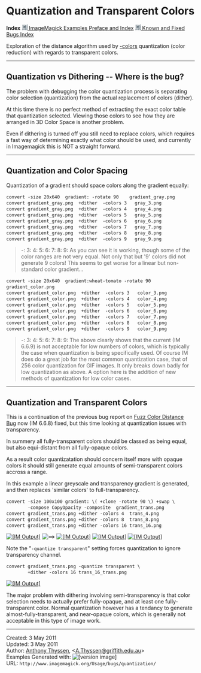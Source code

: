 # Quantization and Transparent Colors

**Index**
[![](../../img_www/granitesm_left.gif) ImageMagick Examples Preface and Index](../../)
[![](../../img_www/granitesm_left.gif) Known and Fixed Bugs Index](../)

Exploration of the distance algorithm used by [-colors](../option_link.cgi?colors) quantization (color reduction) with regards to transparent colors.

------------------------------------------------------------------------

## Quantization vs Dithering -- Where is the bug?

The problem with debugging the color quantization process is separating color selection (quantization) from the actual replacement of colors (dither).

At this time there is no perfect method of extracting the exact color table that quantization selected.
Viewing those colors to see how they are arranged in 3D Color Space is another problem.

Even if dithering is turned off you still need to replace colors, which requires a fast way of determining exactly what color should be used, and currently in Imagemagick this is NOT a straight forward.

------------------------------------------------------------------------

## Quantization and Color Spacing

Quantization of a gradient should space colors along the gradient equally:

~~~
convert -size 20x640  gradient: -rotate 90    gradient_gray.png
convert gradient_gray.png  +dither  -colors 3   gray_3.png
convert gradient_gray.png  +dither  -colors 4   gray_4.png
convert gradient_gray.png  +dither  -colors 5   gray_5.png
convert gradient_gray.png  +dither  -colors 6   gray_6.png
convert gradient_gray.png  +dither  -colors 7   gray_7.png
convert gradient_gray.png  +dither  -colors 8   gray_8.png
convert gradient_gray.png  +dither  -colors 9   gray_9.png
~~~

> -: 3: 4: 5: 6: 7: 8: 9:   As you can see it is working, though some of the color ranges are not very equal.
> Not only that but '9' colors did not generate 9 colors!
> This seems to get worse for a linear but non-standard color gradient...

~~~
convert -size 20x640  gradient:wheat-tomato -rotate 90  gradient_color.png
convert gradient_color.png  +dither  -colors 3   color_3.png
convert gradient_color.png  +dither  -colors 4   color_4.png
convert gradient_color.png  +dither  -colors 5   color_5.png
convert gradient_color.png  +dither  -colors 6   color_6.png
convert gradient_color.png  +dither  -colors 7   color_7.png
convert gradient_color.png  +dither  -colors 8   color_8.png
convert gradient_color.png  +dither  -colors 9   color_9.png
~~~

> -: 3: 4: 5: 6: 7: 8: 9:   The above clearly shows that the current (IM 6.6.9) is not acceptable for low numbers of colors, which is typically the case when quantization is being specifically used.
> Of course IM does do a great job for the most common quantization case, that of 256 color quantization for GIF images.
> It only breaks down badly for low quantization as above.
> A option here is the addition of new methods of quantization for low color cases.

------------------------------------------------------------------------

## Quantization and Transparent Colors

This is a continuation of the previous bug report on [Fuzz Color Distance Bug](../fuzz_distance/) now (IM 6.6.8) fixed, but this time looking at quantization issues with transparency.

In summery all fully-transparent colors should be classed as being equal, but also equi-distant from all fully-opaque colors.

As a result color quantizatation should concern itself more with opaque colors it should still generate equal amounts of semi-transparent colors accross a range.

In this example a linear greyscale and transparency gradient is generated, and then replaces 'similar colors' to full-transparency.

~~~
convert -size 100x100 gradient: \( +clone -rotate 90 \) +swap \
        -compose CopyOpacity -composite  gradient_trans.png
convert gradient_trans.png +dither -colors 4  trans_4.png
convert gradient_trans.png +dither -colors 8  trans_8.png
convert gradient_trans.png +dither -colors 16 trans_16.png
~~~

[![\[IM Output\]](gradient_trans.png)](gradient_trans.png)
![==&gt;](../img_www/right.gif)
[![\[IM Output\]](trans_4.png)](trans_4.png)
[![\[IM Output\]](trans_8.png)](trans_8.png)
[![\[IM Output\]](trans_16.png)](trans_16.png)


Note the "`-quantize transparent`" setting forces quantization to ignore transparency channel.

~~~
convert gradient_trans.png -quantize transparent \
        +dither -colors 16 trans_16_trans.png
~~~

[![\[IM Output\]](trans_16_trans.png)](trans_16_trans.png)

The major problem with dithering involving semi-transparency is that color selection needs to actually prefer fully-opaque, and at least one fully-transparent color.
Normal quantization however has a tendancy to generate almost-fully-transparent, and near-opaque colors, which is generally not acceptable in this type of image work.

------------------------------------------------------------------------

Created: 3 May 2011  
 Updated: 3 May 2011  
 Author: [Anthony Thyssen](http://www.ict.griffith.edu.au/anthony/anthony.html), &lt;[A.Thyssen@griffith.edu.au](http://www.ict.griffith.edu.au/anthony/mail.shtml)&gt;  
 Examples Generated with: ![\[version image\]](version.gif)  
 URL: `http://www.imagemagick.org/Usage/bugs/quantization/`


